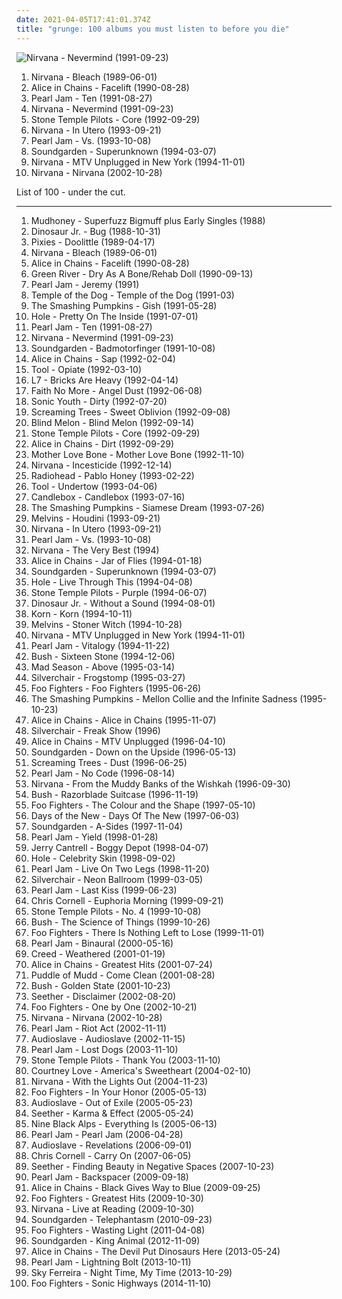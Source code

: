 ```yaml
---
date: 2021-04-05T17:41:01.374Z
title: "grunge: 100 albums you must listen to before you die"
---
```

![Nirvana - Nevermind (1991-09-23)](http://coverartarchive.org/release/f7930de3-081a-452a-bafe-f7285a2abb6d/19956995827-500.jpg "Nirvana - Nevermind (1991-09-23)")
<ol class="albums">
<li data-cover="http://coverartarchive.org/release/d3d44548-b2ed-3ddc-a9e0-3f5ee544c1c9/6624483913-500.jpg" data-tags="grunge" role="button">Nirvana - Bleach (1989-06-01)</li>
<li data-cover="http://coverartarchive.org/release/c63ad92b-19d7-41d9-83e6-607202ceba07/1623379853-500.jpg" data-tags="grunge" role="button">Alice in Chains - Facelift (1990-08-28)</li>
<li data-cover="http://coverartarchive.org/release/97a2952b-51f6-3e84-a6fe-f6c90a45f09f/1494363546-500.jpg" data-tags="grunge" role="button">Pearl Jam - Ten (1991-08-27)</li>
<li data-cover="http://coverartarchive.org/release/f7930de3-081a-452a-bafe-f7285a2abb6d/19956995827-500.jpg" data-tags="grunge" role="button">Nirvana - Nevermind (1991-09-23)</li>
<li data-cover="https://img.discogs.com/8zNb0iCL-YTQuy8txDVArGfUSTE=/fit-in/405x347/filters:strip_icc():format(jpeg):mode_rgb():quality(90)/discogs-images/R-2008786-1349737299-5085.jpeg.jpg" data-tags="grunge, 90s" role="button">Stone Temple Pilots - Core (1992-09-29)</li>
<li data-cover="http://coverartarchive.org/release/dc02c14f-b3f2-40c2-a32b-4349f8d5a51f/24810241421-500.jpg" data-tags="grunge" role="button">Nirvana - In Utero (1993-09-21)</li>
<li data-cover="http://coverartarchive.org/release/7244f710-6090-43a2-a4e0-772623d71cf5/1633092791-500.jpg" data-tags="grunge" role="button">Pearl Jam - Vs. (1993-10-08)</li>
<li data-cover="http://coverartarchive.org/release/9d005b9c-fd45-412c-970b-3e64a59f84cd/13263179887-500.jpg" data-tags="grunge" role="button">Soundgarden - Superunknown (1994-03-07)</li>
<li data-cover="http://coverartarchive.org/release/b527f0f7-7735-3c77-add1-09a9e4a20abb/12060379405-500.jpg" data-tags="grunge" role="button">Nirvana - MTV Unplugged in New York (1994-11-01)</li>
<li data-cover="https://via.placeholder.com/450" data-tags="grunge" role="button">Nirvana - Nirvana (2002-10-28)</li>
</ol>
List of 100 - under the cut.
<!-- more -->

_________________

<ol class="albums">
<li data-cover="http://coverartarchive.org/release/7027530a-10d2-394f-90f9-96b704f06707/10018403856-500.jpg" data-tags="grunge" role="button">
Mudhoney - Superfuzz Bigmuff plus Early Singles (1988)
</li>
<li data-cover="http://coverartarchive.org/release/25ddf543-d006-48fc-99f3-ca38337f41fc/14505240050-500.jpg" data-tags="alternative, indie rock" role="button">
Dinosaur Jr. - Bug (1988-10-31)
</li>
<li data-cover="http://coverartarchive.org/release/b8d680ee-f1b4-32f4-8981-82db7d3371e2/8064469787-500.jpg" data-tags="alternative rock" role="button">
Pixies - Doolittle (1989-04-17)
</li>
<li data-cover="http://coverartarchive.org/release/d3d44548-b2ed-3ddc-a9e0-3f5ee544c1c9/6624483913-500.jpg" data-tags="grunge" role="button">
Nirvana - Bleach (1989-06-01)
</li>
<li data-cover="http://coverartarchive.org/release/c63ad92b-19d7-41d9-83e6-607202ceba07/1623379853-500.jpg" data-tags="grunge" role="button">
Alice in Chains - Facelift (1990-08-28)
</li>
<li data-cover="http://coverartarchive.org/release/215ca43e-982e-499d-852f-6898cc929410/12606679128-500.jpg" data-tags="grunge" role="button">
Green River - Dry As A Bone/Rehab Doll (1990-09-13)
</li>
<li data-cover="http://coverartarchive.org/release/aed59883-6069-4921-b569-d463ac58547f/3076600303-500.jpg" data-tags="rock, 90s" role="button">
Pearl Jam - Jeremy (1991)
</li>
<li data-cover="http://coverartarchive.org/release/b0ce1c97-728d-379e-b3e1-2a4a1f6417b1/15135704076-500.jpg" data-tags="grunge" role="button">
Temple of the Dog - Temple of the Dog (1991-03)
</li>
<li data-cover="https://img.discogs.com/Pisgxym1i0Bo6Iq2fEvmxFrCdk8=/fit-in/593x589/filters:strip_icc():format(jpeg):mode_rgb():quality(90)/discogs-images/R-13082802-1547744709-5084.jpeg.jpg" data-tags="alternative rock, grunge, 90s" role="button">
The Smashing Pumpkins - Gish (1991-05-28)
</li>
<li data-cover="https://img.discogs.com/f4P72BJdO1TNMPqS_VwPszoUmi8=/fit-in/346x343/filters:strip_icc():format(jpeg):mode_rgb():quality(90)/discogs-images/R-7279651-1437892064-9420.jpeg.jpg" data-tags="grunge" role="button">
Hole - Pretty On The Inside (1991-07-01)
</li>
<li data-cover="http://coverartarchive.org/release/97a2952b-51f6-3e84-a6fe-f6c90a45f09f/1494363546-500.jpg" data-tags="grunge" role="button">
Pearl Jam - Ten (1991-08-27)
</li>
<li data-cover="http://coverartarchive.org/release/f7930de3-081a-452a-bafe-f7285a2abb6d/19956995827-500.jpg" data-tags="grunge" role="button">
Nirvana - Nevermind (1991-09-23)
</li>
<li data-cover="https://img.discogs.com/pT_kB-IGymMlAZZ7PmxEHRbp41A=/fit-in/600x599/filters:strip_icc():format(jpeg):mode_rgb():quality(90)/discogs-images/R-434125-1155723074.jpeg.jpg" data-tags="grunge" role="button">
Soundgarden - Badmotorfinger (1991-10-08)
</li>
<li data-cover="http://coverartarchive.org/release/250bd8f0-9c77-4318-b14c-0684ce5f9b75/24751455111-500.jpg" data-tags="grunge" role="button">
Alice in Chains - Sap (1992-02-04)
</li>
<li data-cover="https://img.discogs.com/yhsafRWLca1rLfuG7gevzfc935Y=/fit-in/500x500/filters:strip_icc():format(jpeg):mode_rgb():quality(90)/discogs-images/R-468462-1359981319-9678.jpeg.jpg" data-tags="progressive metal, alternative metal" role="button">
Tool - Opiate (1992-03-10)
</li>
<li data-cover="http://coverartarchive.org/release/b9c52cf2-9f23-4986-8ce2-5e0015cdef27/8559192703-500.jpg" data-tags="grunge" role="button">
L7 - Bricks Are Heavy (1992-04-14)
</li>
<li data-cover="http://coverartarchive.org/release/9a25698c-bf29-3297-a05f-80f68c736e14/25332108545-500.jpg" data-tags="alternative rock, rock, alternative metal" role="button">
Faith No More - Angel Dust (1992-06-08)
</li>
<li data-cover="http://coverartarchive.org/release/c8c59a0a-5464-4eac-8251-5cfa102de5ac/15872226838-500.jpg" data-tags="alternative, 90s, alternative rock" role="button">
Sonic Youth - Dirty (1992-07-20)
</li>
<li data-cover="http://coverartarchive.org/release/f1a301d4-09b3-37d2-822c-df5a8de46599/9706550616-500.jpg" data-tags="grunge" role="button">
Screaming Trees - Sweet Oblivion (1992-09-08)
</li>
<li data-cover="https://img.discogs.com/gqO7LtvWclbn1X1iuroBgJGlJCY=/fit-in/600x599/filters:strip_icc():format(jpeg):mode_rgb():quality(90)/discogs-images/R-14323254-1572216801-7338.jpeg.jpg" data-tags="90s, rock, grunge, alternative" role="button">
Blind Melon - Blind Melon (1992-09-14)
</li>
<li data-cover="https://img.discogs.com/8zNb0iCL-YTQuy8txDVArGfUSTE=/fit-in/405x347/filters:strip_icc():format(jpeg):mode_rgb():quality(90)/discogs-images/R-2008786-1349737299-5085.jpeg.jpg" data-tags="grunge, 90s" role="button">
Stone Temple Pilots - Core (1992-09-29)
</li>
<li data-cover="http://coverartarchive.org/release/8d52a6d8-9600-38c1-935a-65d692cdf532/1390733613-500.jpg" data-tags="grunge" role="button">
Alice in Chains - Dirt (1992-09-29)
</li>
<li data-cover="http://coverartarchive.org/release/600340f5-5a33-3a49-af72-2636a38031bb/2236648728-500.jpg" data-tags="grunge" role="button">
Mother Love Bone - Mother Love Bone (1992-11-10)
</li>
<li data-cover="http://coverartarchive.org/release/0ed52431-7c63-459f-9b9c-69ba2be98aa2/2868789715-500.jpg" data-tags="grunge" role="button">
Nirvana - Incesticide (1992-12-14)
</li>
<li data-cover="https://img.discogs.com/SbiREqGVqtJpp9IWTupHfJ06aZ0=/fit-in/600x600/filters:strip_icc():format(jpeg):mode_rgb():quality(90)/discogs-images/R-13068383-1547486816-4724.jpeg.jpg" data-tags="alternative rock, rock" role="button">
Radiohead - Pablo Honey (1993-02-22)
</li>
<li data-cover="http://coverartarchive.org/release/660c1995-c6a0-4c90-b158-2f2d9caff78f/5233922017-500.jpg" data-tags="progressive metal" role="button">
Tool - Undertow (1993-04-06)
</li>
<li data-cover="https://img.discogs.com/TyB0Uc2XTwHcN-12Nmd0Byz99tw=/fit-in/475x464/filters:strip_icc():format(jpeg):mode_rgb():quality(90)/discogs-images/R-983939-1180694904.jpeg.jpg" data-tags="rock, grunge" role="button">
Candlebox - Candlebox (1993-07-16)
</li>
<li data-cover="https://img.discogs.com/Dfn7D5B0m4g0smYVNzc905-GXwM=/fit-in/600x600/filters:strip_icc():format(jpeg):mode_rgb():quality(90)/discogs-images/R-1021337-1243356062.jpeg.jpg" data-tags="90s, alternative, rock, alternative rock" role="button">
The Smashing Pumpkins - Siamese Dream (1993-07-26)
</li>
<li data-cover="https://img.discogs.com/PyL0yruRYNuqkpe9YHdsjjod9d8=/fit-in/600x433/filters:strip_icc():format(jpeg):mode_rgb():quality(90)/discogs-images/R-11515346-1517703332-9906.jpeg.jpg" data-tags="grunge" role="button">
Melvins - Houdini (1993-09-21)
</li>
<li data-cover="http://coverartarchive.org/release/dc02c14f-b3f2-40c2-a32b-4349f8d5a51f/24810241421-500.jpg" data-tags="grunge" role="button">
Nirvana - In Utero (1993-09-21)
</li>
<li data-cover="http://coverartarchive.org/release/7244f710-6090-43a2-a4e0-772623d71cf5/1633092791-500.jpg" data-tags="grunge" role="button">
Pearl Jam - Vs. (1993-10-08)
</li>
<li data-cover="http://coverartarchive.org/release/557393d4-74ae-4833-8c72-822ed1a10175/3803039786-500.jpg" data-tags="grunge" role="button">
Nirvana - The Very Best (1994)
</li>
<li data-cover="http://coverartarchive.org/release/d4434c0f-4a25-3c88-9138-f4fffa8ddf88/17628103152-500.jpg" data-tags="grunge" role="button">
Alice in Chains - Jar of Flies (1994-01-18)
</li>
<li data-cover="http://coverartarchive.org/release/9d005b9c-fd45-412c-970b-3e64a59f84cd/13263179887-500.jpg" data-tags="grunge" role="button">
Soundgarden - Superunknown (1994-03-07)
</li>
<li data-cover="http://coverartarchive.org/release/a31a62a5-bb69-45da-add9-2db818311dd5/16031338367-500.jpg" data-tags="grunge, 90s" role="button">
Hole - Live Through This (1994-04-08)
</li>
<li data-cover="https://img.discogs.com/uSyRxxaZXtMtmcvK0ZVi52AN8EI=/fit-in/500x500/filters:strip_icc():format(jpeg):mode_rgb():quality(90)/discogs-images/R-2856254-1304181180.jpeg.jpg" data-tags="grunge" role="button">
Stone Temple Pilots - Purple (1994-06-07)
</li>
<li data-cover="http://coverartarchive.org/release/caf4026c-e7f6-45cc-828b-cff6cb4fc495/15467462744-500.jpg" data-tags="grunge, indie, alternative, alternative rock, 90s" role="button">
Dinosaur Jr. - Without a Sound (1994-08-01)
</li>
<li data-cover="http://coverartarchive.org/release/b06d3f9d-78b1-3155-89be-e7af11730806/2192472321-500.jpg" data-tags="nu metal" role="button">
Korn - Korn (1994-10-11)
</li>
<li data-cover="http://coverartarchive.org/release/450a2f27-bd33-439c-ac3b-1e6861076399/15857977884-500.jpg" data-tags="grunge, stoner rock" role="button">
Melvins - Stoner Witch (1994-10-28)
</li>
<li data-cover="http://coverartarchive.org/release/b527f0f7-7735-3c77-add1-09a9e4a20abb/12060379405-500.jpg" data-tags="grunge" role="button">
Nirvana - MTV Unplugged in New York (1994-11-01)
</li>
<li data-cover="http://coverartarchive.org/release/2612cfd0-2603-3bb0-a461-e3552ab1cbbc/21033831674-500.jpg" data-tags="grunge" role="button">
Pearl Jam - Vitalogy (1994-11-22)
</li>
<li data-cover="http://coverartarchive.org/release/756559fc-323b-3fad-968a-1d6a796fe3b5/15236932667-500.jpg" data-tags="90s, rock, alternative, grunge" role="button">
Bush - Sixteen Stone (1994-12-06)
</li>
<li data-cover="http://coverartarchive.org/release/294e3f8b-e60b-4975-aa2c-618451d51705/8951028803-500.jpg" data-tags="grunge" role="button">
Mad Season - Above (1995-03-14)
</li>
<li data-cover="https://via.placeholder.com/450" data-tags="grunge, rock" role="button">
Silverchair - Frogstomp (1995-03-27)
</li>
<li data-cover="http://coverartarchive.org/release/6042a959-0a7e-3a7c-9339-58d4ab425f1f/4773551370-500.jpg" data-tags="rock, grunge, alternative rock" role="button">
Foo Fighters - Foo Fighters (1995-06-26)
</li>
<li data-cover="http://coverartarchive.org/release/e4c0a2dc-49cb-382b-9bb3-a40d09669583/14335985988-500.jpg" data-tags="alternative rock" role="button">
The Smashing Pumpkins - Mellon Collie and the Infinite Sadness (1995-10-23)
</li>
<li data-cover="http://coverartarchive.org/release/55ac12a2-1d33-48e7-999c-5cd7556fa205/5554341905-500.jpg" data-tags="grunge" role="button">
Alice in Chains - Alice in Chains (1995-11-07)
</li>
<li data-cover="http://coverartarchive.org/release/b2c5c7c4-1d76-3172-9ca7-21a164b3dd11/15464992021-500.jpg" data-tags="grunge" role="button">
Silverchair - Freak Show (1996)
</li>
<li data-cover="http://coverartarchive.org/release/0e3ef21b-12b7-4fa2-b430-f3579391e41e/1623290216-500.jpg" data-tags="grunge, acoustic" role="button">
Alice in Chains - MTV Unplugged (1996-04-10)
</li>
<li data-cover="http://coverartarchive.org/release/3475c257-246f-36f4-88f4-196dbf7bbed1/10281836755-500.jpg" data-tags="grunge" role="button">
Soundgarden - Down on the Upside (1996-05-13)
</li>
<li data-cover="https://via.placeholder.com/450" data-tags="grunge" role="button">
Screaming Trees - Dust (1996-06-25)
</li>
<li data-cover="http://coverartarchive.org/release/c8d42cff-a67c-4a29-9c31-e28ad8fcc32d/10611684247-500.jpg" data-tags="grunge, rock" role="button">
Pearl Jam - No Code (1996-08-14)
</li>
<li data-cover="https://via.placeholder.com/450" data-tags="grunge" role="button">
Nirvana - From the Muddy Banks of the Wishkah (1996-09-30)
</li>
<li data-cover="http://coverartarchive.org/release/04700347-4b67-3093-8d0b-f01d58842017/15814470696-500.jpg" data-tags="grunge, rock, 90s" role="button">
Bush - Razorblade Suitcase (1996-11-19)
</li>
<li data-cover="http://coverartarchive.org/release/692dccec-444b-489b-bfd3-4cf8d490e3a2/5588282462-500.jpg" data-tags="rock, alternative rock" role="button">
Foo Fighters - The Colour and the Shape (1997-05-10)
</li>
<li data-cover="http://coverartarchive.org/release/8843d2b4-f584-46a4-9c3c-f082b7eb39c4/9233096986-500.jpg" data-tags="grunge, 90s, rock, alternative" role="button">
Days of the New - Days Of The New (1997-06-03)
</li>
<li data-cover="http://coverartarchive.org/release/a1384642-7aa5-4f3a-9839-5e7ad4ab0f23/10132446474-500.jpg" data-tags="grunge, rock" role="button">
Soundgarden - A-Sides (1997-11-04)
</li>
<li data-cover="http://coverartarchive.org/release/ce0af920-bbf3-33e1-8133-6c72aebe30dd/2550464717-500.jpg" data-tags="grunge, rock" role="button">
Pearl Jam - Yield (1998-01-28)
</li>
<li data-cover="https://via.placeholder.com/450" data-tags="grunge" role="button">
Jerry Cantrell - Boggy Depot (1998-04-07)
</li>
<li data-cover="http://coverartarchive.org/release/699e38f0-fb3b-306c-95d7-3e5f68e543aa/23334775352-500.jpg" data-tags="90s, grunge, rock" role="button">
Hole - Celebrity Skin (1998-09-02)
</li>
<li data-cover="https://via.placeholder.com/450" data-tags="grunge, rock, live" role="button">
Pearl Jam - Live On Two Legs (1998-11-20)
</li>
<li data-cover="http://coverartarchive.org/release/b0051e8d-d63b-3dbb-b801-737c54d73933/1745470355-500.jpg" data-tags="rock, grunge" role="button">
Silverchair - Neon Ballroom (1999-03-05)
</li>
<li data-cover="https://img.discogs.com/n8IeQKlL1AkpY4WaZ5akx0X88EA=/fit-in/600x593/filters:strip_icc():format(jpeg):mode_rgb():quality(90)/discogs-images/R-631417-1400879404-2317.jpeg.jpg" data-tags="rock, grunge, 90s, covers, flashback alternatives" role="button">
Pearl Jam - Last Kiss (1999-06-23)
</li>
<li data-cover="http://coverartarchive.org/release/33c3f176-d1f7-3e76-83ef-b03dc30e57d6/14086233637-500.jpg" data-tags="rock, alternative" role="button">
Chris Cornell - Euphoria Morning (1999-09-21)
</li>
<li data-cover="http://coverartarchive.org/release/870e6f44-f109-4920-b2b8-b5ae65def961/14448847886-500.jpg" data-tags="grunge, rock" role="button">
Stone Temple Pilots - No. 4 (1999-10-08)
</li>
<li data-cover="https://via.placeholder.com/450" data-tags="alternative rock, grunge" role="button">
Bush - The Science of Things (1999-10-26)
</li>
<li data-cover="http://coverartarchive.org/release/333eee3e-6a8f-4072-b66e-3cf902037e83/6995177317-500.jpg" data-tags="alternative rock, rock" role="button">
Foo Fighters - There Is Nothing Left to Lose (1999-11-01)
</li>
<li data-cover="http://coverartarchive.org/release/bb5ff209-9cef-45d7-97f9-00d68bae1cc7/12576486245-500.jpg" data-tags="grunge, rock" role="button">
Pearl Jam - Binaural (2000-05-16)
</li>
<li data-cover="https://img.discogs.com/zKrm-b4jrZ-oY-VyfDdSxcmDZ6A=/fit-in/600x588/filters:strip_icc():format(jpeg):mode_rgb():quality(90)/discogs-images/R-5449544-1595955921-2024.jpeg.jpg" data-tags="rock" role="button">
Creed - Weathered (2001-01-19)
</li>
<li data-cover="http://coverartarchive.org/release/37cc6812-0779-496a-b9d8-19fd69e4b2c5/15894085175-500.jpg" data-tags="grunge" role="button">
Alice in Chains - Greatest Hits (2001-07-24)
</li>
<li data-cover="http://coverartarchive.org/release/af4f3859-4d53-4ccc-95e1-b1b00c0b24cf/17960714653-500.jpg" data-tags="rock, alternative rock, grunge" role="button">
Puddle of Mudd - Come Clean (2001-08-28)
</li>
<li data-cover="https://via.placeholder.com/450" data-tags="grunge" role="button">
Bush - Golden State (2001-10-23)
</li>
<li data-cover="http://coverartarchive.org/release/d7c0f696-2917-4e85-abc4-2b3d599c4289/16956340178-500.jpg" data-tags="grunge, metal, hard rock" role="button">
Seether - Disclaimer (2002-08-20)
</li>
<li data-cover="https://img.discogs.com/cgFX-8nmXkGyOZoCjG4tPTtprtg=/fit-in/600x598/filters:strip_icc():format(jpeg):mode_rgb():quality(90)/discogs-images/R-2854823-1304132381.jpeg.jpg" data-tags="rock, alternative rock" role="button">
Foo Fighters - One by One (2002-10-21)
</li>
<li data-cover="https://via.placeholder.com/450" data-tags="grunge" role="button">
Nirvana - Nirvana (2002-10-28)
</li>
<li data-cover="https://via.placeholder.com/450" data-tags="rock, grunge" role="button">
Pearl Jam - Riot Act (2002-11-11)
</li>
<li data-cover="http://coverartarchive.org/release/399047ca-8a49-3693-915d-4db57cce2bb7/5657777780-500.jpg" data-tags="rock, hard rock, alternative rock" role="button">
Audioslave - Audioslave (2002-11-15)
</li>
<li data-cover="https://img.discogs.com/KQxoGUUY2tsV3iX6K46Y643VDrs=/fit-in/479x420/filters:strip_icc():format(jpeg):mode_rgb():quality(90)/discogs-images/R-1589349-1230573596.jpeg.jpg" data-tags="grunge, rock" role="button">
Pearl Jam - Lost Dogs (2003-11-10)
</li>
<li data-cover="http://coverartarchive.org/release/e6cbe405-cb68-449e-b882-f8c2145a949f/7710002716-500.jpg" data-tags="grunge" role="button">
Stone Temple Pilots - Thank You (2003-11-10)
</li>
<li data-cover="http://coverartarchive.org/release/77d5fc59-6d52-4070-b31a-b4841f86179b/3759468978-500.jpg" data-tags="grunge, rock" role="button">
Courtney Love - America's Sweetheart (2004-02-10)
</li>
<li data-cover="http://coverartarchive.org/release/bc38ef5f-de82-4fe7-9646-72feb62e0cca/5930393750-500.jpg" data-tags="grunge" role="button">
Nirvana - With the Lights Out (2004-11-23)
</li>
<li data-cover="http://coverartarchive.org/release/1f1a4299-a7e9-4f05-b498-082b6c73a305/6140213160-500.jpg" data-tags="alternative rock, rock" role="button">
Foo Fighters - In Your Honor (2005-05-13)
</li>
<li data-cover="http://coverartarchive.org/release/780cd4e5-56f8-4ea1-94e0-6fb6368e0083/8618820927-500.jpg" data-tags="rock, alternative rock" role="button">
Audioslave - Out of Exile (2005-05-23)
</li>
<li data-cover="http://coverartarchive.org/release/05bcea44-73d4-4d78-979d-14f5a142816c/2279875362-500.jpg" data-tags="rock, hard rock" role="button">
Seether - Karma & Effect (2005-05-24)
</li>
<li data-cover="https://img.discogs.com/vibUbZr3RQMgJ9moqUW4ELcrFO8=/fit-in/600x600/filters:strip_icc():format(jpeg):mode_rgb():quality(90)/discogs-images/R-494144-1419701996-1992.jpeg.jpg" data-tags="grunge, indie rock" role="button">
Nine Black Alps - Everything Is (2005-06-13)
</li>
<li data-cover="https://via.placeholder.com/450" data-tags="grunge" role="button">
Pearl Jam - Pearl Jam (2006-04-28)
</li>
<li data-cover="https://via.placeholder.com/450" data-tags="alternative rock, rock, hard rock" role="button">
Audioslave - Revelations (2006-09-01)
</li>
<li data-cover="http://coverartarchive.org/release/0a3a8867-9461-3ed3-b78a-47dfc939829d/26491153487-500.jpg" data-tags="rock, grunge" role="button">
Chris Cornell - Carry On (2007-06-05)
</li>
<li data-cover="http://coverartarchive.org/release/e6c5189b-360f-460b-852e-909e21e6392d/7915181098-500.jpg" data-tags="rock, alternative rock, hard rock" role="button">
Seether - Finding Beauty in Negative Spaces (2007-10-23)
</li>
<li data-cover="http://coverartarchive.org/release/2fe339f1-dd0b-4694-b0d9-cab1f1126a12/1938247497-500.jpg" data-tags="rock, grunge, alternative rock" role="button">
Pearl Jam - Backspacer (2009-09-18)
</li>
<li data-cover="http://coverartarchive.org/release/a44f79f9-bfcf-4818-8fa5-702432de0ad1/9837113466-500.jpg" data-tags="grunge, hard rock" role="button">
Alice in Chains - Black Gives Way to Blue (2009-09-25)
</li>
<li data-cover="http://coverartarchive.org/release/cd535e76-4821-4738-a1fc-bd835c6ff6bd/1941029803-500.jpg" data-tags="rock, alternative rock" role="button">
Foo Fighters - Greatest Hits (2009-10-30)
</li>
<li data-cover="https://img.discogs.com/PGsmW9Ze5ZfWfbNYz7A32UzPgvY=/fit-in/600x538/filters:strip_icc():format(jpeg):mode_rgb():quality(90)/discogs-images/R-10599477-1552245773-7609.jpeg.jpg" data-tags="grunge, live" role="button">
Nirvana - Live at Reading (2009-10-30)
</li>
<li data-cover="http://coverartarchive.org/release/0653ea23-f0e6-4708-b090-d9afcb4ed7c2/23042689021-500.jpg" data-tags="grunge" role="button">
Soundgarden - Telephantasm (2010-09-23)
</li>
<li data-cover="http://coverartarchive.org/release/e5d67b8a-1bfa-47dc-974a-122f49bae60b/1931398048-500.jpg" data-tags="rock, alternative rock" role="button">
Foo Fighters - Wasting Light (2011-04-08)
</li>
<li data-cover="https://img.discogs.com/lrQrrsFKKGH8r91FVDP3wbphToU=/fit-in/600x543/filters:strip_icc():format(jpeg):mode_rgb():quality(90)/discogs-images/R-15229101-1588392121-7776.jpeg.jpg" data-tags="grunge" role="button">
Soundgarden - King Animal (2012-11-09)
</li>
<li data-cover="http://coverartarchive.org/release/218fb005-d401-43e7-860a-c2841c2aaac0/4341431910-500.jpg" data-tags="heavy metal, grunge, doom metal, alternative metal, sludge metal" role="button">
Alice in Chains - The Devil Put Dinosaurs Here (2013-05-24)
</li>
<li data-cover="http://coverartarchive.org/release/1c2d3f14-262e-4781-a484-d80ee82ef7a9/9363103757-500.jpg" data-tags="alternative rock, grunge" role="button">
Pearl Jam - Lightning Bolt (2013-10-11)
</li>
<li data-cover="http://coverartarchive.org/release/185d0b3a-3a56-4db8-8e80-2e47861d078b/12033804091-500.jpg" data-tags="indie pop, noise pop, indie rock, pop, rock, synthpop, alternative" role="button">
Sky Ferreira - Night Time, My Time (2013-10-29)
</li>
<li data-cover="http://coverartarchive.org/release/2e3dc19e-989c-48ab-9312-4ecb4d726aec/9201599493-500.jpg" data-tags="alternative rock, hard rock, post-grunge" role="button">
Foo Fighters - Sonic Highways (2014-11-10)
</li>
</ol>